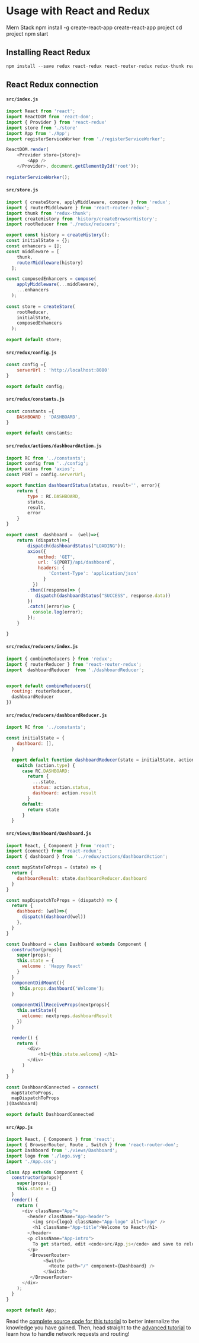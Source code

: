 # Usage with React and Redux
Mern Stack 
npm install -g create-react-app
create-react-app project
cd project
npm start

## Installing React Redux

```js
npm install --save redux react-redux react-router-redux redux-thunk react-router-dom axios 
```

## React Redux connection 

#### `src/index.js`

```js
import React from 'react';
import ReactDOM from 'react-dom';
import { Provider } from 'react-redux'
import store from './store'
import App from './App';
import registerServiceWorker from './registerServiceWorker';

ReactDOM.render(
    <Provider store={store}>
        <App />
    </Provider>, document.getElementById('root'));
    
registerServiceWorker();
```

#### `src/store.js`

```js
import { createStore, applyMiddleware, compose } from 'redux';
import { routerMiddleware } from 'react-router-redux';
import thunk from 'redux-thunk';
import createHistory from 'history/createBrowserHistory';
import rootReducer from './redux/reducers';

export const history = createHistory();
const initialState = {};
const enhancers = [];
const middleware = [
    thunk,
    routerMiddleware(history)
  ];

const composedEnhancers = compose(
    applyMiddleware(...middleware),
    ...enhancers
  );
  
const store = createStore(
    rootReducer,
    initialState,
    composedEnhancers
  );
  
export default store;   
```

#### `src/redux/config.js`

```js
const config ={
    serverUrl : 'http://localhost:8080'
}

export default config;
```

#### `src/redux/constants.js`

```js
const constants ={
    DASHBOARD : 'DASHBOARD',
}

export default constants;
```

#### `src/redux/actions/dashboardAction.js`

```js
import RC from '../constants';
import config from '../config';
import axios from 'axios';
const PORT = config.serverUrl;

export function dashboardStatus(status, result='', error){  
    return {
        type : RC.DASHBOARD,
        status,
        result,
        error
    }
}

export const  dashboard =  (wel)=>{
    return (dispatch)=>{
        dispatch(dashboardStatus("LOADING"));      
        axios({  
            method: 'GET',
            url: `${PORT}/api/dashboard`,
            headers: {
                'Content-Type': 'application/json'
              }
          })
        .then((response)=> {
           dispatch(dashboardStatus("SUCCESS", response.data))
        })
        .catch((error)=> {
          console.log(error);
        });
    }

}
```

#### `src/redux/reducers/index.js`

```js
import { combineReducers } from 'redux';
import { routerReducer } from 'react-router-redux';
import  dashboardReducer  from './dashboardReducer';


export default combineReducers({
  routing: routerReducer,
  dashboardReducer
})
```

#### `src/redux/reducers/dashboardReducer.js`

```js
import RC from '../constants';

const initialState = {
    dashboard: [],
  }

  export default function dashboardReducer(state = initialState, action) {
    switch (action.type) {
      case RC.DASHBOARD:
        return {
          ...state,
          status: action.status,
          dashboard: action.result
        }
      default:
        return state
      }
  }
```

#### `src/views/Dashboard/Dashboard.js`

```js
import React, { Component } from 'react';
import {connect} from 'react-redux';
import { dashboard } from '../redux/actions/dashboardAction';

const mapStateToProps = (state) => {
  return {
    dashboardResult: state.dashboardReducer.dashboard
  }
}

const mapDispatchToProps = (dispatch) => {
  return {  
    dashboard: (wel)=>{
      dispatch(dashboard(wel))
    },
  } 
}

const Dashboard = class Dashboard extends Component {
  constructor(props){
    super(props);
    this.state = {
      welcome : 'Happy React'  
    }
  }
  componentDidMount(){
     this.props.dashboard('Welcome');  
  }
  
  componentWillReceiveProps(nextprops){ 
    this.setState({
      welcome: nextprops.dashboardResult
    })
  }

  render() {
    return (      
        <div>
            <h1>{this.state.welcome} </h1>   
        </div>    
      )
  }
}

const DashboardConnected = connect(
  mapStateToProps,
  mapDispatchToProps
)(Dashboard)

export default DashboardConnected
```

#### `src/App.js`

```js
import React, { Component } from 'react';
import { BrowserRouter, Route , Switch } from 'react-router-dom';
import Dashboard from './views/Dashboard';
import logo from './logo.svg';
import './App.css';

class App extends Component {
  constructor(props){
    super(props);
    this.state = {}   
  }
  render() {
    return (
      <div className="App">
        <header className="App-header">
          <img src={logo} className="App-logo" alt="logo" />
          <h1 className="App-title">Welcome to React</h1>
        </header>
        <p className="App-intro">
          To get started, edit <code>src/App.js</code> and save to reload.
        </p>
		 <BrowserRouter>
              <Switch>    
                <Route path="/" component={Dashboard} /> 
              </Switch>
         </BrowserRouter>
      </div>
    );
  }
}

export default App;

```

Read the [complete source code for this tutorial](ExampleTodoList.md) to better internalize the knowledge you have gained. Then, head straight to the [advanced tutorial](../advanced/README.md) to learn how to handle network requests and routing!
